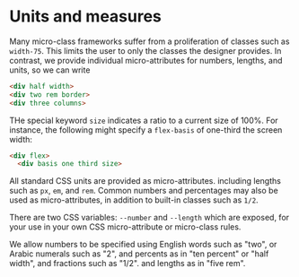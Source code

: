Units and measures
=====

Many micro-class frameworks suffer from a proliferation of classes such as `width-75`.
This limits the user to only the classes the designer provides.
In contrast, we provide individual micro-attributes for numbers, lengths, and units,
so we can write

```html
<div half width>
<div two rem border>
<div three columns>
```

THe special keyword `size` indicates a ratio to a current size of 100%.
For instance, the following might specify a `flex-basis` of one-third the screen width:

```html
<div flex>
  <div basis one third size>
```

All standard CSS units are provided as micro-attributes.
including lengths such as `px`, `em`, and `rem`.
Common numbers and percentages may also be used as micro-attributes,
in addition to built-in classes such as `1/2`.

There are two CSS variables: `--number` and `--length` which are exposed,
for your use in your own CSS micro-attribute or micro-class rules.

We allow numbers to be specified using English words such as "two",
or Arabic numerals such as "2",
and percents as in "ten percent" or "half width",
and fractions such as "1/2".
and lengths as in "five rem".
